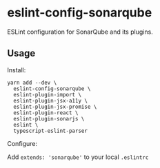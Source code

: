 # eslint-config-sonarqube

ESLint configuration for SonarQube and its plugins.

## Usage

Install:

```
yarn add --dev \
  eslint-config-sonarqube \
  eslint-plugin-import \
  eslint-plugin-jsx-a11y \
  eslint-plugin-jsx-promise \
  eslint-plugin-react \
  eslint-plugin-sonarjs \
  eslint \
  typescript-eslint-parser
```

Configure:

Add `extends: 'sonarqube'` to your local `.eslintrc`
